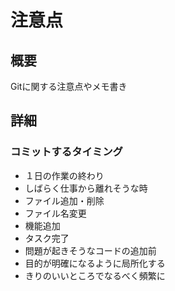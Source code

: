 # 注意点
## 概要
Gitに関する注意点やメモ書き
## 詳細
### コミットするタイミング
* １日の作業の終わり
* しばらく仕事から離れそうな時
* ファイル追加・削除
* ファイル名変更
* 機能追加
* タスク完了
* 問題が起きそうなコードの追加前
* 目的が明確になるように局所化する
* きりのいいところでなるべく頻繁に